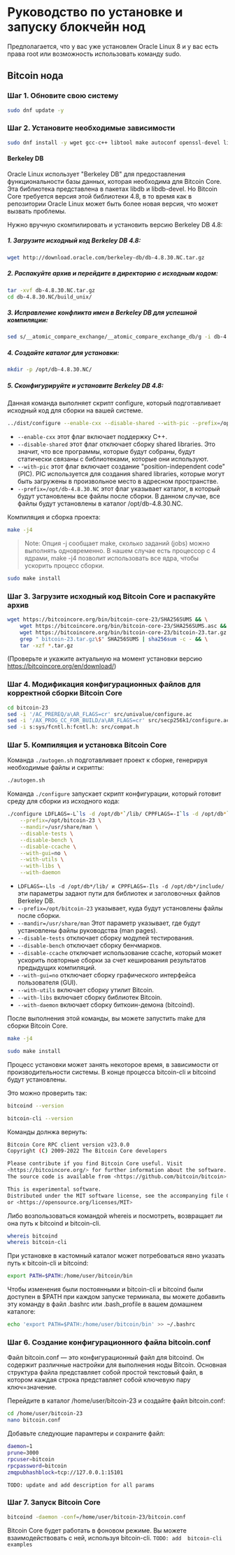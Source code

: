 # Руководство по установке и запуску блокчейн нод

Предполагается, что у вас уже установлен Oracle Linux 8 и у вас есть права root или возможность использовать команду sudo.

## Bitcoin нода
### Шаг 1. Обновите свою систему
```sh
sudo dnf update -y
```
### Шаг 2. Установите необходимые зависимости
```sh
sudo dnf install -y wget gcc-c++ libtool make autoconf openssl-devel libevent-devel boost-devel libdb-devel automake python3 zeromq-devel
```

#### Berkeley DB
Oracle Linux использует "Berkeley DB" для предоставления функциональности базы данных, которая необходима для Bitcoin Core. Эта библиотека представлена в пакетах libdb и libdb-devel. Но Bitcoin Core требуется версия этой библиотеки 4.8, в то время как в репозитории Oracle Linux может быть более новая версия, что может вызвать проблемы.

Нужно вручную скомпилировать и установить версию Berkeley DB 4.8:
##### 1. Загрузите исходный код Berkeley DB 4.8:
```sh
wget http://download.oracle.com/berkeley-db/db-4.8.30.NC.tar.gz
```
##### 2. Распакуйте архив и перейдите в директорию с исходным кодом:
```sh
tar -xvf db-4.8.30.NC.tar.gz
cd db-4.8.30.NC/build_unix/
```
##### 3. Исправление конфликта имен в Berkeley DB для успешной компиляции:
```sh
sed s/__atomic_compare_exchange/__atomic_compare_exchange_db/g -i db-4.8.30.NC/dbinc/atomic.h
```
##### 4. Создайте каталог для установки:
```sh
mkdir -p /opt/db-4.8.30.NC/
```
##### 5. Сконфигурируйте и установите Berkeley DB 4.8:
Данная команда выполняет скрипт configure, который подготавливает исходный код для сборки на вашей системе.
```sh
../dist/configure --enable-cxx --disable-shared --with-pic --prefix=/opt/db-4.8.30.NC
```

- `--enable-cxx` этот флаг включает поддержку C++.
- `--disable-shared` этот флаг отключает сборку shared libraries. Это значит, что все программы, которые будут собраны, будут статически связаны с библиотеками, которые они используют.
- `--with-pic` этот флаг включает создание "position-independent code" (PIC). PIC используется для создания shared libraries, которые могут быть загружены в произвольное место в адресном пространстве.
- `--prefix=/opt/db-4.8.30.NC` этот флаг указывает каталог, в который будут установлены все файлы после сборки. В данном случае, все файлы будут установлены в каталог /opt/db-4.8.30.NC.

Компиляция и сборка проекта:
```sh
make -j4
```
> Note: Опция -j сообщает make, сколько заданий (jobs) можно выполнять одновременно. В нашем случае есть процессор с 4 ядрами, make -j4 позволит использовать все ядра, чтобы ускорить процесс сборки.
```sh
sudo make install
```

### Шаг 3. Загрузите исходный код Bitcoin Core и распакуйте архив
```sh
wget https://bitcoincore.org/bin/bitcoin-core-23/SHA256SUMS && \
    wget https://bitcoincore.org/bin/bitcoin-core-23/SHA256SUMS.asc && \
    wget https://bitcoincore.org/bin/bitcoin-core-23/bitcoin-23.tar.gz && \
    grep " bitcoin-23.tar.gz\$" SHA256SUMS | sha256sum -c - && \
    tar -xzf *.tar.gz
```
(Проверьте и укажите актуальную на момент установки версию https://bitcoincore.org/en/download/)
### Шаг 4. Модификация конфигурационных файлов для корректной сборки Bitcoin Core
```sh
cd bitcoin-23
sed -i '/AC_PREREQ/a\AR_FLAGS=cr' src/univalue/configure.ac
sed -i '/AX_PROG_CC_FOR_BUILD/a\AR_FLAGS=cr' src/secp256k1/configure.ac
sed -i s:sys/fcntl.h:fcntl.h: src/compat.h
```
### Шаг 5. Компиляция и установка Bitcoin Core
Команда `./autogen.sh` подготавливает проект к сборке, генерируя необходимые файлы и скрипты:
```sh
./autogen.sh
```
Команда `./configure` запускает скрипт конфигурации, который готовит среду для сборки из исходного кода:
```sh
./configure LDFLAGS=-L`ls -d /opt/db*`/lib/ CPPFLAGS=-I`ls -d /opt/db*`/include/ \
    --prefix=/opt/bitcoin-23 \
    --mandir=/usr/share/man \
    --disable-tests \
    --disable-bench \
    --disable-ccache \
    --with-gui=no \
    --with-utils \
    --with-libs \
    --with-daemon
```

- `LDFLAGS=-Lls -d /opt/db*/lib/ и CPPFLAGS=-Ils -d /opt/db*/include/` эти параметры задают пути для библиотек и заголовочных файлов Berkeley DB.
- `--prefix=/opt/bitcoin-23` указывает, куда будут установлены файлы после сборки.
- `--mandir=/usr/share/man` Этот параметр указывает, где будут установлены файлы руководства (man pages).
- `--disable-tests` отключает сборку модулей тестирования.
- `--disable-bench` отключает сборку бенчмарков.
- `--disable-ccache` отключает использование ccache, который может ускорить повторные сборки за счет кеширования результатов предыдущих компиляций.
- `--with-gui=no` отключает сборку графического интерфейса пользователя (GUI).
- `--with-utils` включает сборку утилит Bitcoin.
- `--with-libs` включает сборку библиотек Bitcoin.
- `--with-daemon` включает сборку биткоин-демона (bitcoind).

После выполнения этой команды, вы можете запустить make для сборки Bitcoin Core.
```sh
make -j4
```
```sh
sudo make install
```
Процесс установки может занять некоторое время, в зависимости от производительности системы. В конце процесса bitcoin-cli и bitcoind будут установлены.

Это можно проверить так:
```sh
bitcoind --version
```
```sh
bitcoin-cli --version
```
Команды долнжа вернуть:
```sh
Bitcoin Core RPC client version v23.0.0
Copyright (C) 2009-2022 The Bitcoin Core developers

Please contribute if you find Bitcoin Core useful. Visit
<https://bitcoincore.org/> for further information about the software.
The source code is available from <https://github.com/bitcoin/bitcoin>.

This is experimental software.
Distributed under the MIT software license, see the accompanying file COPYING
or <https://opensource.org/licenses/MIT>
```
Либо возпользоваться командой whereis и посмотреть, возвращает ли она путь к bitcoind и bitcoin-cli.
```sh
whereis bitcoind
whereis bitcoin-cli
```
При установке в кастомный каталог может потребоваться явно указать путь к bitcoin-cli и bitcoind:
```sh
export PATH=$PATH:/home/user/bitcoin/bin
```
Чтобы изменения были постоянными и bitcoin-cli и bitcoind были доступен в $PATH при каждом запуске терминала, вы можете добавить эту команду в файл .bashrc или .bash_profile в вашем домашнем каталоге:
```sh
echo 'export PATH=$PATH:/home/user/bitcoin/bin' >> ~/.bashrc
```
### Шаг 6. Создание конфигурационного файла bitcoin.conf
Файл bitcoin.conf — это конфигурационный файл для bitcoind. Он содержит различные настройки для выполнения ноды Bitcoin. Основная структура файла представляет собой простой текстовый файл, в котором каждая строка представляет собой ключевую пару ключ=значение.

Перейдите в каталог /home/user/bitcoin-23 и создайте файл bitcoin.conf:
```sh
cd /home/user/bitcoin-23
nano bitcoin.conf
```
Добавьте следующие парамтеры и сохраните файл:
```sh
daemon=1
prune=3000
rpcuser=bitcoin
rpcpassword=bitcoin
zmqpubhashblock=tcp://127.0.0.1:15101
```
`TODO: update and add description for all params `

### Шаг 7. Запуск Bitcoin Core
```sh
bitcoind -daemon -conf=/home/user/bitcoin-23/bitcoin.conf
```
Bitcoin Core будет работать в фоновом режиме. Вы можете взаимодействовать с ней, используя bitcoin-cli.
`TODO: add  bitcoin-cli examples `
